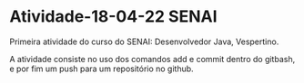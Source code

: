 # Atividade-18-04-22 SENAI
Primeira atividade do curso do SENAI: Desenvolvedor Java, Vespertino.

A atividade consiste no uso dos comandos add e commit dentro do gitbash, e por fim um push para um repositório no github.
